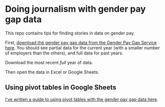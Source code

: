 # Doing journalism with gender pay gap data

This repo contains tips for finding stories in data on gender pay.

First, [download the gender pay gap data from the Gender Pay Gap Service here](https://gender-pay-gap.service.gov.uk/viewing/download). You should see partial data for the current year (with a smaller number of employers than the others), and full data for past years.

Download the most recent *full* year of data.

Then open the data in Excel or Google Sheets.

## Using pivot tables in Google Sheets

[I've written a guide to using pivot tables with the gender pay gap data here](https://github.com/paulbradshaw/MED7373-Data-Journalism/blob/master/1basics/gsheetspivot.md).
